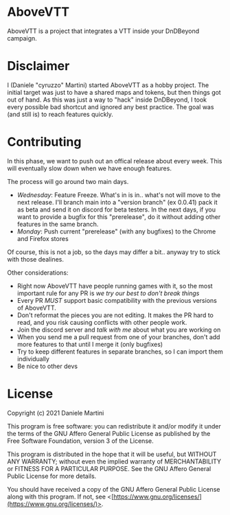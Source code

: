 # AboveVTT

AboveVTT is a project that integrates a VTT inside your DnDBeyond campaign.

# Disclaimer

I (Daniele "cyruzzo" Martini) started AboveVTT as a hobby project. The initial target was just to have a shared maps and tokens,
but then things got out of hand. As this was just a way to "hack" inside DnDBeyond, I took every possible bad shortcut and ignored any best practice.
The goal was (and still is) to reach features quickly.

# Contributing

In this phase, we want to push out an offical release about every week. This will eventually slow down when we have enough features.

The process will go around two main days.

- *Wednesday*: Feature Freeze. What's in is in.. what's not will move to the next release. I'll branch main into a "version branch" (ex 0.0.41)
pack it as beta and send it on discord for beta testers. In the next days, if you want to provide a bugfix for this "prerelease", do it
without adding other features in the same branch.
- *Monday*: Push current "prerelease" (with any bugfixes) to the Chrome and Firefox stores

Of course, this is not a job, so the days may differ a bit.. anyway try to stick with those dealines.

Other considerations:
- Right now AboveVTT have people running games with it, so the most important rule for any PR is *we try our best to don't break things*
- Every PR *MUST* support basic compatibility with the previous versions of AboveVTT.
- Don't reformat the pieces you are not editing. It makes the PR hard to read, and you risk causing conflicts with other people work.
- Join the discord server and *talk with me* about what you are working on
- When you send me a pull request from one of your branches, don't add more features to that until I merge it (only bugfixes) 
- Try to keep different features in separate branches, so I can import them individually
- Be nice to other devs 

# License

Copyright (c) 2021 Daniele Martini

This program is free software: you can redistribute it and/or modify it under the terms of the GNU Affero General Public License as published by the Free Software Foundation, version 3 of the License.

This program is distributed in the hope that it will be useful, but WITHOUT ANY WARRANTY; without even the implied warranty of MERCHANTABILITY or FITNESS FOR A PARTICULAR PURPOSE.  See the GNU Affero General Public License for more details.

You should have received a copy of the GNU Affero General Public License along with this program.  If not, see <[https://www.gnu.org/licenses/](https://www.gnu.org/licenses/)>.
